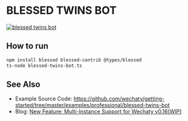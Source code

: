 # BLESSED TWINS BOT

[![blessed twins bot](https://wechaty.github.io/wechaty/images/blessed-twins-bot.png)](https://asciinema.org/a/177857)

## How to run

```bash
npm install blessed blessed-contrib @types/blessed
ts-node blessed-twins-bot.ts
```

## See Also

* Example Source Code: <https://github.com/wechaty/getting-started/tree/master/examples/professional/blessed-twins-bot>
* Blog: [New Feature: Multi-Instance Support for Wechaty v0.16(WIP)](https://blog.chatie.io/blessed-twins-bot/)
